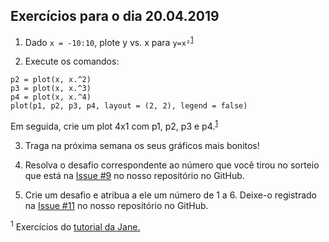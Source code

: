 ## Exercícios para o dia 20.04.2019

1. Dado `x = -10:10`, plote y vs. x para `y=x²`<sup>[1](#1)</sup>


2. Execute os comandos:
```p1 = plot(x, x)
p2 = plot(x, x.^2)
p3 = plot(x, x.^3)
p4 = plot(x, x.^4)
plot(p1, p2, p3, p4, layout = (2, 2), legend = false)
```
Em seguida, crie um plot 4x1 com p1, p2, p3 e p4.<sup>[1](#1)</sup>  

3. Traga na próxima semana os seus gráficos mais bonitos!  

4. Resolva o desafio correspondente ao número que você tirou no sorteio que está na [Issue #9](https://github.com/julia-diversity-and-inclusion/juliaCluBR/issues/9) no nosso repositório no GitHub.  

5. Crie um desafio e atribua a ele um número de 1 a 6. Deixe-o registrado na [Issue #11](https://github.com/julia-diversity-and-inclusion/juliaCluBR/issues/11) no nosso repositório no GitHub.  

<a name="1"><sup>1</sup></a> Exercícios do [tutorial da Jane.](https://github.com/xorJane/Introduction_to_Julia_tutorials)
